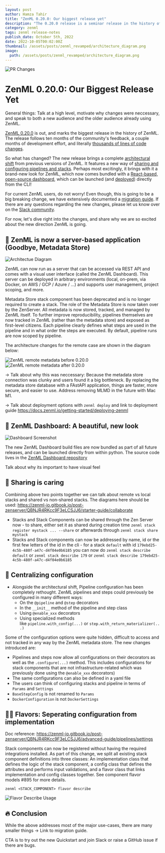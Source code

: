 ```yaml
---
layout: post
author: Hamza Tahir
title: "ZenML 0.20.0: Our biggest release yet"
description: "The 0.20.0 release is a seminar release in the history of the ZenML project. After 10 months of continuous feedback and iteration, we bring you a whole new architecture and redesign of ZenML - and a new dashboard to boot."
category: zenml
tags: zenml release-notes
publish_date: October 5th, 2022
date: 2022-10-05T00:02:00Z
thumbnail: /assets/posts/zenml_revamped/architecture_diagram.png
image:
  path: /assets/posts/zenml_revamped/architecture_diagram.png
---
```


![PR Changes](/assets/posts/zenml_revamped/pr_changes.png)

# ZenML 0.20.0: Our Biggest Release Yet

General things: Talk at a high level, motivate why changes were neccessary, and speak to both a new audience and the older audience already using ZenML.

[ZenML 0.20.0](https://github.com/zenml-io/zenml/releases/tag/0.20.0) is out, and marks the biggest release in the history of ZenML. The release follows ten months of the community's feedback, a couple months of development effort, and literally [thousands of lines of code changes](https://github.com/zenml-io/zenml/pull/879). 

So what has changed? The new release brings a complete [architectural shift](https://docs.zenml.io/getting-started/core-concepts) from previous versions of ZenML. It features a new way of [sharing and configuring pipelines and stacks](https://docs.zenml.io/advanced-guide/pipelines/settings). Perhaps most excitingly, it brings with it a brand-new look for ZenML, which now comes bundled with a [React-based, open-source dashboard](https://github.com/zenml-io/zenml-dashboard), which can be launched (and [deployed](https://docs.zenml.io/getting-started/deploying-zenml)) directly from the CLI!

For current ZenML users, do not worry! Even though, this is going to be a big breaking change, we have extensively documented a [migration guide](https://docs.zenml.io/guidelines/migration-zero-twenty). If there are any questions regarding the new changes, please let us know over on the [Slack community](https://zenml.io/slack-invite).

For now, let's dive right into the changes, and share why we are so excited about the new direction ZenML is going.

## 🤖 ZenML is now a server-based application (Goodbye, Metadata Store)

![Architectue Diagram](/assets/posts/zenml_revamped/architecture_diagram.png)

ZenML can now run as a server that can be accessed via REST API and comes with a visual user interface (called the ZenML Dashboard). This server can be deployed in arbitrary environments (local, on-prem, via Docker, on AWS / GCP / Azure / ...) and supports user management, project scoping, and more.

Metadata Store stack component has been deprecated and is no longer required to create a stack. The role of the Metadata Store is now taken over by the ZenServer. All metadata is now stored, tracked, and managed by ZenML itself. To further improve reproducibility, pipelines themselves are now tracked in ZenML (rather than the metadata store) and exposed as first-level citizens. Each pipeline clearly defines what steps are used in the pipeline and in what order the steps are executed. By default, pipeline runs are now scoped by pipeline.

The architecture changes for the remote case are shown in the diagram below:

![ZenML remote metadata before 0.20.0](/assets/posts/zenml_revamped/remote-metadata-pre-0.20.png)
![ZenML remote metadata after 0.20.0](/assets/posts/zenml_revamped/remote-metadata-post-0.20.png)



-> Talk about why this was neccessary: Because the metadata store connection was clunky and users found it a big bottleneck. By replacing the metadata store database with a FAstAPI application, things are faster, more secure, and easier to use. Address removing MLMD in the future with Mac M1.

-> Talk about deployment options with `zenml deploy` and link to deployment guide https://docs.zenml.io/getting-started/deploying-zenml

## 🎠 ZenML Dashboard: A beautiful, new look

![Dashboard Screenshot](/assets/posts/zenml_revamped/pipelines_dashboard.png)

The new ZenML Dashboard build files are now bundled as part of all future releases, and can be launched directly from within python. The source code lives in the [ZenML Dashboard repository](https://github.com/zenml-io/zenml-dashboard)

Talk about why its important to have visual feel

## 🥰 Sharing is caring

Combining above two points together we can talk about remote vs local stacks and shared vs non-shared stacks. The diagrams here should be used: https://zenml-io.gitbook.io/post-zenserver/QBNJR4RKcc9F3eLCSJJ6/starter-guide/collaborate

- Stacks and Stack Components can be shared through the Zen Server now - to share, either set it as shared during creation time `zenml stack register mystack ... --share`  or afterwards through `zenml stack share mystack`
- Stacks and Stack components can now be addressed by name, id or the first few letters of the id in the cli - for a stack `default` with id `179ebd25-4c5b-480f-a47c-d4f04e0b6185`  you can now do `zenml stack describe default` or `zenml stack describe 179` or `zenml stack describe 179ebd25-4c5b-480f-a47c-d4f04e0b6185`

## 🎊 Centralizing configuration

- Alongside the architectural shift, Pipeline configuration has been completely rethought. ZenML pipelines and steps could previously be configured in many different ways:
    - On the `@pipeline` and `@step` decorators
    - In the `__init__` method of the pipeline and step class
    - Using `@enable_xxx` decorators
    - Using specialized methods like `pipeline.with_config(...)` or `step.with_return_materializer(...)`

Some of the configuration options were quite hidden, difficult to access and not tracked in any way by the ZenML metadata store. The new changes introduced are:

- Pipelines and steps now allow all configurations on their decorators as well as the `.configure(...)` method. This includes configurations for stack components that are not infrastructure-related which was previously done using the `@enable_xxx` decorators)
- The same configurations can also be defined in a yaml file
- The users can think of configuring stacks and pipeline in terms of `Params` and `Settings`
- `BaseStepConfig` is not renamed to `Params`
- `DockerConfiguration` is not `DockerSettings`

## 👨‍🍳 Flavors: Seperating configuration from implementation

Doc reference: https://zenml-io.gitbook.io/post-zenserver/QBNJR4RKcc9F3eLCSJJ6/advanced-guide/pipelines/settings

Stack components can now be registered without having the required integrations installed. As part of this change, we split all existing stack component definitions into three classes: An implementation class that defines the logic of the stack component, a config class that defines the attributes and performs input validations, and a flavor class that links implementation and config classes together. See component flavor models #895 for more details.

```
zenml <STACK_COMPONENT> flavor describe
```

![Flavor Describe Usage](/assets/posts/zenml_revamped/flavor_describe.png)


## 🔥 Conclusion 

While the above addresses most of the major use-cases, there are many smaller things -> Link to migration guide.

CTA is to try out the new Quickstart and join Slack or raise a GitHub issue if
there are bugs.
